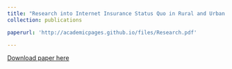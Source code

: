 ```yaml
---
title: "Research into Internet Insurance Status Quo in Rural and Urban Area"
collection: publications

paperurl: 'http://academicpages.github.io/files/Research.pdf'

---
```



[Download paper here](http://academicpages.github.io/files/Research.pdf)

